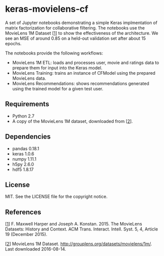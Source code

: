 # keras-movielens-cf

A set of Jupyter notebooks demonstrating a simple Keras implmentation
of matrix factorization for collaborative filtering. The notebooks use
the MovieLens 1M Dataset [[1]] to show the effectiveness of the
architecture. We see an MSE of around 0.85 on a held-out validation
set after about 15 epochs.

The notebooks provide the following workflows:
* MovieLens 1M ETL: loads and processes user, movie and ratings data to prepare them for input into the Keras model.
* MovieLens Training: trains an instance of CFModel using the prepared MovieLens data.
* MovieLens Recommendations: shows recommendations generated using the trained model for a given test user.

## Requirements

* Python 2.7
* A copy of the MovieLens 1M dataset, downloaded from [[2]].

## Dependencies

* pandas 0.18.1
* keras 1.0.6
* numpy 1.11.1
* h5py 2.6.0  
* hdf5 1.8.17

## License

MIT. See the LICENSE file for the copyright notice.

## References

[[1]] F. Maxwell Harper and Joseph A. Konstan. 2015. The MovieLens Datasets: History and Context. ACM Trans. Interact. Intell. Syst. 5, 4, Article 19 (December 2015).

[[2]] MovieLens 1M Dataset. http://grouplens.org/datasets/movielens/1m/. Last downloaded 2016-08-14.

[1]: http://dx.doi.org/10.1145/2827872
[2]: http://grouplens.org/datasets/movielens/1m/
